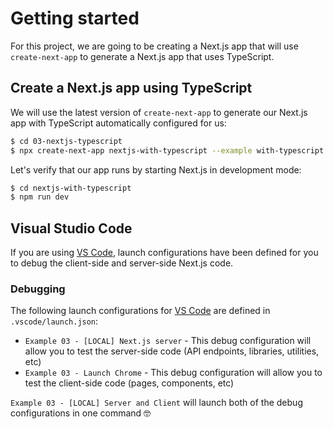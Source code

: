 # Getting started

For this project, we are going to be creating a Next.js app that will use `create-next-app` to generate a Next.js app that uses TypeScript.

## Create a Next.js app using TypeScript

We will use the latest version of `create-next-app` to generate our Next.js app with TypeScript automatically configured for us:

```sh
$ cd 03-nextjs-typescript
$ npx create-next-app nextjs-with-typescript --example with-typescript
```

Let's verify that our app runs by starting Next.js in development mode:

```sh
$ cd nextjs-with-typescript
$ npm run dev
```

## Visual Studio Code

If you are using [VS Code](https://code.visualstudio.com), launch configurations have been defined for you to debug the client-side and server-side Next.js code.

### Debugging

The following launch configurations for [VS Code](https://code.visualstudio.com) are defined in `.vscode/launch.json`:

- `Example 03 - [LOCAL] Next.js server` - This debug configuration will allow you to test the server-side code (API endpoints, libraries, utilities, etc)
- `Example 03 - Launch Chrome` - This debug configuration will allow you to test the client-side code (pages, components, etc)

`Example 03 - [LOCAL] Server and Client` will launch both of the debug configurations in one command 🤓
